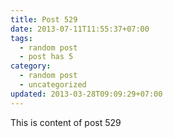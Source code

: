 ```yaml
---
title: Post 529
date: 2013-07-11T11:55:37+07:00
tags:
  - random post
  - post has 5
category:
  - random post
  - uncategorized
updated: 2013-03-28T09:09:29+07:00
---
```

This is content of post 529